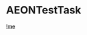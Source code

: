 # AEONTestTask
[!me](https://github.com/Mehrafruz/AEONTestTask/blob/main/Запись%20экрана%202021-02-23%20в%2002.55.48.mov)
